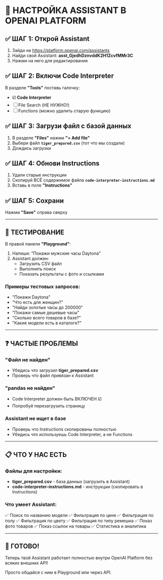 # 🚀 НАСТРОЙКА ASSISTANT В OPENAI PLATFORM

## ✅ ШАГ 1: Открой Assistant

1. Зайди на https://platform.openai.com/assistants
2. Найди свой Assistant: **asst_GjedhDznvddK2H1ZcvfMMr3C**
3. Нажми на него для редактирования

## ✅ ШАГ 2: Включи Code Interpreter

В разделе **"Tools"** поставь галочку:
- ☑️ **Code Interpreter**
- ☐ File Search (НЕ НУЖНО!)
- ☐ Functions (можно удалить старую функцию)

## ✅ ШАГ 3: Загрузи файл с базой данных

1. В разделе **"Files"** нажми **"+ Add file"**
2. Выбери файл **`tiger_prepared.csv`** (тот что мы создали)
3. Дождись загрузки

## ✅ ШАГ 4: Обнови Instructions

1. Удали старые инструкции
2. Скопируй ВСЁ содержимое файла **`code-interpreter-instructions.md`**
3. Вставь в поле **"Instructions"**

## ✅ ШАГ 5: Сохрани

Нажми **"Save"** справа сверху

---

## 🧪 ТЕСТИРОВАНИЕ

В правой панели **"Playground"**:

1. Напиши: "Покажи мужские часы Daytona"
2. Assistant должен:
   - Загрузить CSV файл
   - Выполнить поиск
   - Показать результаты с фото и ссылками

### Примеры тестовых запросов:
- "Покажи Daytona"
- "Что есть для женщин?"
- "Найди золотые часы до 200000"
- "Покажи самые дешевые часы"
- "Сколько всего товаров в базе?"
- "Какие модели есть в каталоге?"

---

## ❓ ЧАСТЫЕ ПРОБЛЕМЫ

### "Файл не найден"
- Убедись что загрузил **tiger_prepared.csv**
- Проверь что файл привязан к Assistant

### "pandas не найден"
- Code Interpreter должен быть ВКЛЮЧЕН ☑️
- Попробуй перезагрузить страницу

### Assistant не ищет в базе
- Проверь что Instructions скопированы полностью
- Убедись что используешь Code Interpreter, а не Functions

---

## 📋 ЧТО У НАС ЕСТЬ

### Файлы для настройки:
- **tiger_prepared.csv** - база данных (загрузить в Assistant)
- **code-interpreter-instructions.md** - инструкции (скопировать в Instructions)

### Что умеет Assistant:
✅ Поиск по названию модели
✅ Фильтрация по цене
✅ Фильтрация по полу
✅ Фильтрация по цвету
✅ Фильтрация по типу ремешка
✅ Показ фото товаров
✅ Показ ссылок на товары
✅ Статистика и аналитика

---

## 🎯 ГОТОВО!

Теперь твой Assistant работает полностью внутри OpenAI Platform без всяких внешних API!

Просто общайся с ним в Playground или через API.